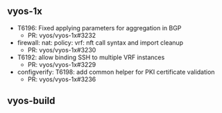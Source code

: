 ## vyos-1x
- T6196: Fixed applying parameters for aggregation in BGP
   - PR: vyos/vyos-1x#3232
- firewall: nat: policy: vrf: nft call syntax and import cleanup
   - PR: vyos/vyos-1x#3230
- T6192: allow binding SSH to multiple VRF instances
   - PR: vyos/vyos-1x#3229
- configverify: T6198: add common helper for PKI certificate validation
   - PR: vyos/vyos-1x#3236


## vyos-build

